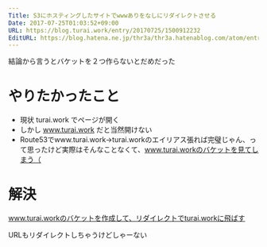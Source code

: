 ```yaml
---
Title: S3にホスティングしたサイトでwwwありをなしにリダイレクトさせる
Date: 2017-07-25T01:03:52+09:00
URL: https://blog.turai.work/entry/20170725/1500912232
EditURL: https://blog.hatena.ne.jp/thr3a/thr3a.hatenablog.com/atom/entry/8599973812282493709
---
```


結論から言うとバケットを２つ作らないとだめだった

# やりたかったこと

- 現状 turai.work でページが開く
- しかし www.turai.work だと当然開けない
- Route53でwww.turai.work→turai.workのエイリアス張れば完璧じゃん、って思ったけど実際はそんなことなくて、www.turai.workのバケットを見てしまう（

# 解決

www.turai.workのバケットを作成して、リダイレクトでturai.workに飛ばす

URLもリダイレクトしちゃうけどしゃーない
